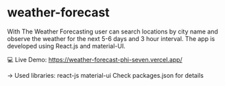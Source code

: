 # weather-forecast
With The Weather Forecasting user can search locations by city name and observe the weather for the next 5-6 days and 3 hour interval.
The app is developed using React.js and material-UI.


💻 Live Demo:
https://weather-forecast-phi-seven.vercel.app/

-> Used libraries:
react-js
material-ui
Check packages.json for details
